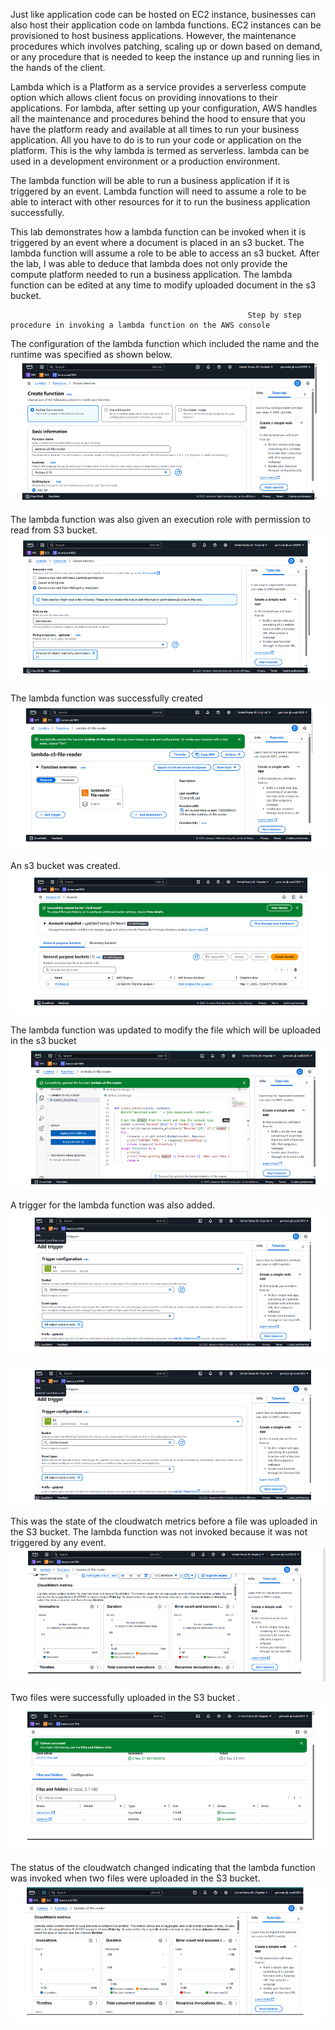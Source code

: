 ﻿Just like application code can be hosted on EC2 instance, businesses can also host their 
application code on lambda functions. 
EC2 instances can be provisioned to host business applications. However, the maintenance 
procedures which involves patching, scaling up or down based on demand, or any procedure 
that is needed to keep the instance up and running lies in the hands of the client.


Lambda which is a Platform as a service provides a serverless compute option which allows 
client focus on providing innovations to their applications. For lambda, after setting up your 
configuration, AWS handles all the maintenance and procedures behind the hood to ensure 
that you have the platform ready and available at all times to run your business application. 
All you have to do is to run your code or application on the platform. This is the why lambda 
is termed as serverless. lambda can be used in a development environment or a production 
environment.  


The lambda function will be able to run a business application if it is triggered by an event. 
Lambda function will need to assume a role to be able to interact with other resources for it 
to run the business application successfully. 


This lab demonstrates how a lambda function can be invoked when it is triggered by an 
event where a document is placed in an s3 bucket. The lambda function will assume a role to 
be able to access an s3 bucket. After the lab, I was able to deduce that lambda does not only 
provide the compute platform needed to run a business application. The lambda function 
can be edited at any time to modify uploaded document in the s3 bucket.




                                                         Step by step procedure in invoking a lambda function on the AWS console 

The configuration of the lambda function which included the name and the runtime was specified as shown below. 
![image alt](https://github.com/Gertrudechichi/AWS-lambda/blob/0d8f9f0ea280b19b67363d6f4cc782e5708eeee1/Screenshot%202025-05-21%20094504.png)

The lambda function was also given an execution role with permission to read from S3 bucket.
![image alt](https://github.com/Gertrudechichi/AWS-lambda/blob/0d8f9f0ea280b19b67363d6f4cc782e5708eeee1/Screenshot%202025-05-21%20094532.png)

The lambda function was successfully created 
![image alt](https://github.com/Gertrudechichi/AWS-lambda/blob/0d8f9f0ea280b19b67363d6f4cc782e5708eeee1/Screenshot%202025-05-21%20094548.png)

An s3 bucket was created.  
![image alt](https://github.com/Gertrudechichi/AWS-lambda/blob/0d8f9f0ea280b19b67363d6f4cc782e5708eeee1/Screenshot%202025-05-21%20094606.png)

The lambda function was updated to modify the file which will be uploaded in the s3 bucket 
![image alt](https://github.com/Gertrudechichi/AWS-lambda/blob/0d8f9f0ea280b19b67363d6f4cc782e5708eeee1/Screenshot%202025-05-21%20094624.png)

A trigger for the lambda function was also added. 
![image alt](https://github.com/Gertrudechichi/AWS-lambda/blob/0d8f9f0ea280b19b67363d6f4cc782e5708eeee1/Screenshot%202025-05-21%20094639.png)

![image alt](https://github.com/Gertrudechichi/AWS-lambda/blob/0d8f9f0ea280b19b67363d6f4cc782e5708eeee1/Screenshot%202025-05-21%20094639.png)

This was the state of the cloudwatch metrics before a file was uploaded in the S3 bucket. The lambda function was not invoked because it was not triggered 
by any event.
![image alt](https://github.com/Gertrudechichi/AWS-lambda/blob/0d8f9f0ea280b19b67363d6f4cc782e5708eeee1/Screenshot%202025-05-21%20094820.png)

Two files were successfully uploaded in the S3 bucket . 
![image alt](https://github.com/Gertrudechichi/AWS-lambda/blob/0d8f9f0ea280b19b67363d6f4cc782e5708eeee1/Screenshot%202025-05-21%20094838.png)

The status of the cloudwatch changed indicating that the lambda function was invoked when two files were uploaded in the S3 bucket. 
![image alt](https://github.com/Gertrudechichi/AWS-lambda/blob/0d8f9f0ea280b19b67363d6f4cc782e5708eeee1/Screenshot%202025-05-21%20094900.png)
